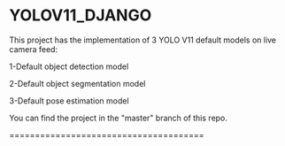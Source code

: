 # YOLOV11_DJANGO
This project has the implementation of 3 YOLO V11 default models on live camera feed:

1-Default object detection model

2-Default object segmentation model

3-Default pose estimation model

You can find the project in the "master" branch of this repo.

======================================


